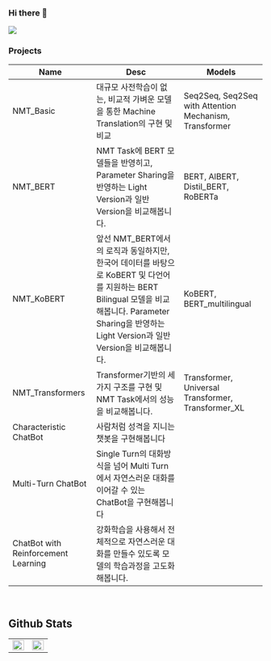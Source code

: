 ### Hi there 👋

<!--
**moon23k/moon23k** is a ✨ _special_ ✨ repository because its `README.md` (this file) appears on your GitHub profile.

Here are some ideas to get you started:

- 🔭 I’m currently working on ...
- 🌱 I’m currently learning ...
- 👯 I’m looking to collaborate on ...
- 🤔 I’m looking for help with ...
- 💬 Ask me about ...
- 📫 How to reach me: ...
- 😄 Pronouns: ...
- ⚡ Fun fact: ...
-->




<a href="" target="_blank"><img src="https://img.shields.io/badge/뱃지레이블-배경색?style=뱃지모양&logo=로고&logoColor=로고색상"/></a>



### Projects
| Name | Desc | Models |
|------|------|--------|
| NMT_Basic | 대규모 사전학습이 없는, 비교적 가벼운 모델을 통한 Machine Translation의 구현 및 비교  | Seq2Seq, Seq2Seq with Attention Mechanism, Transformer  |
| NMT_BERT | NMT Task에 BERT 모델들을 반영히고, Parameter Sharing을 반영하는 Light Version과 일반 Version을 비교해봅니다. | BERT, AlBERT, Distil_BERT, RoBERTa  |
| NMT_KoBERT | 앞선 NMT_BERT에서의 로직과 동일하지만, 한국어 데이터를 바탕으로 KoBERT 및 다언어를 지원하는 BERT Bilingual 모델을 비교해봅니다. Parameter Sharing을 반영하는 Light Version과 일반 Version을 비교해봅니다. | KoBERT, BERT_multilingual  |
| NMT_Transformers | Transformer기반의 세가지 구조를 구현 및 NMT Task에서의 성능을 비교해봅니다. | Transformer, Universal Transformer, Transformer_XL |
| Characteristic ChatBot | 사람처럼 성격을 지니는 챗봇을 구현해봅니다 |  |
| Multi-Turn ChatBot | Single Turn의 대화방식을 넘어 Multi Turn에서 자연스러운 대화를 이어갈 수 있는 ChatBot을 구현해봅니다 |  |
| ChatBot with Reinforcement Learning | 강화학습을 사용해서 전체적으로 자연스러운 대화를 만들수 있도록 모델의 학습과정을 고도화해봅니다. |  |


<br>

## Github Stats  
<table><tr><td valign="top" width="50%">

<img src="https://github-readme-stats.vercel.app/api?username=moon23k&show_icons=true&count_private=true&hide_border=true" align="left" style="width: 100%" />

</td><td valign="top" width="50%">
  
<img src="https://github-readme-stats.vercel.app/api/top-langs/?username=moon23k&hide_border=true&layout=compact" align="left" style="width: 100%" />

</td></tr></table>  
